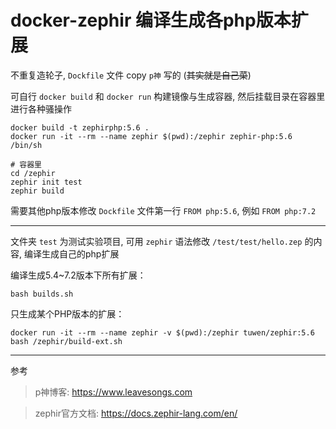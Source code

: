 # docker-zephir 编译生成各php版本扩展

不重复造轮子, `Dockfile` 文件 copy `p神`  写的 (~~其实就是自己菜~~)

可自行 `docker build` 和 `docker run` 构建镜像与生成容器, 然后挂载目录在容器里进行各种骚操作

```shell
docker build -t zephirphp:5.6 .
docker run -it --rm --name zephir $(pwd):/zephir zephir-php:5.6 /bin/sh

# 容器里
cd /zephir
zephir init test
zephir build
```

需要其他php版本修改 `Dockfile` 文件第一行 `FROM php:5.6`, 例如 `FROM php:7.2`

----

文件夹 `test` 为测试实验项目, 可用 `zephir` 语法修改 `/test/test/hello.zep` 的内容, 编译生成自己的php扩展

编译生成5.4~7.2版本下所有扩展：
```
bash builds.sh
```
只生成某个PHP版本的扩展：
```
docker run -it --rm --name zephir -v $(pwd):/zephir tuwen/zephir:5.6 bash /zephir/build-ext.sh
```
----

参考
> p神博客: https://www.leavesongs.com

> zephir官方文档: https://docs.zephir-lang.com/en/
